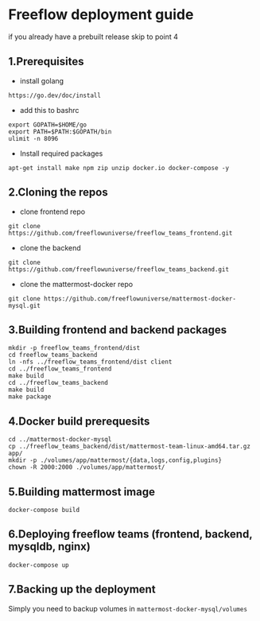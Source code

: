 # Freeflow deployment guide
if you already have a prebuilt release skip to point 4
## 1.Prerequisites
- install golang
```
https://go.dev/doc/install
```
- add this to bashrc
```
export GOPATH=$HOME/go
export PATH=$PATH:$GOPATH/bin
ulimit -n 8096
```

- Install required packages 
```
apt-get install make npm zip unzip docker.io docker-compose -y 
```
## 2.Cloning the repos 
- clone frontend repo 
```
git clone https://github.com/freeflowuniverse/freeflow_teams_frontend.git
```
- clone the backend
```
git clone https://github.com/freeflowuniverse/freeflow_teams_backend.git
```
- clone the mattermost-docker repo
```
git clone https://github.com/freeflowuniverse/mattermost-docker-mysql.git
```
## 3.Building frontend and backend packages
```
mkdir -p freeflow_teams_frontend/dist
cd freeflow_teams_backend
ln -nfs ../freeflow_teams_frontend/dist client
cd ../freeflow_teams_frontend
make build
cd ../freeflow_teams_backend
make build 
make package
```
## 4.Docker build prerequesits
```
cd ../mattermost-docker-mysql
cp ../freeflow_teams_backend/dist/mattermost-team-linux-amd64.tar.gz app/
mkdir -p ./volumes/app/mattermost/{data,logs,config,plugins}
chown -R 2000:2000 ./volumes/app/mattermost/
```
## 5.Building mattermost image
```
docker-compose build 
```
## 6.Deploying freeflow teams (frontend, backend, mysqldb, nginx)
```
docker-compose up 
```
## 7.Backing up the deployment
Simply you need to backup volumes in `mattermost-docker-mysql/volumes`